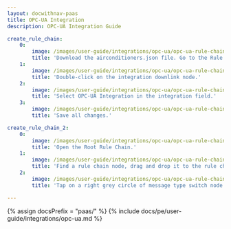 ```yaml
---
layout: docwithnav-paas
title: OPC-UA Integration
description: OPC-UA Integration Guide 

create_rule_chain:
    0:
        image: /images/user-guide/integrations/opc-ua/opc-ua-rule-chain-1.png
        title: 'Download the airconditioners.json file. Go to the Rule Chain page. To import this JSON file, click the + button at the bottom right corner of the Rule Chains page and select the Import rule chain.'
    1:
        image: /images/user-guide/integrations/opc-ua/opc-ua-rule-chain-2.png
        title: 'Double-click on the integration downlink node.'    
    2:
        image: /images/user-guide/integrations/opc-ua/opc-ua-rule-chain-3.png
        title: 'Select OPC-UA Integration in the integration field.'
    3:
        image: /images/user-guide/integrations/opc-ua/opc-ua-rule-chain-4.png
        title: 'Save all changes.'

create_rule_chain_2:
    0:
        image: /images/user-guide/integrations/opc-ua/opc-ua-rule-chain-5.png
        title: 'Open the Root Rule Chain.'
    1:
        image: /images/user-guide/integrations/opc-ua/opc-ua-rule-chain-7.png
        title: 'Find a rule chain node, drag and drop it to the rule chain. Name it Airconditioners, choose our Airconditioners rule chain and click Add.'
    2:
        image: /images/user-guide/integrations/opc-ua/opc-ua-rule-chain-8.png
        title: 'Tap on a right grey circle of message type switch node and drag this circle to left side of rule chain node, here lets choose Attributes Updated, Post telemetry and RPC Request to Device. Then tap Add and save rule chain.'

---
```

{% assign docsPrefix = "paas/" %}
{% include docs/pe/user-guide/integrations/opc-ua.md %}
